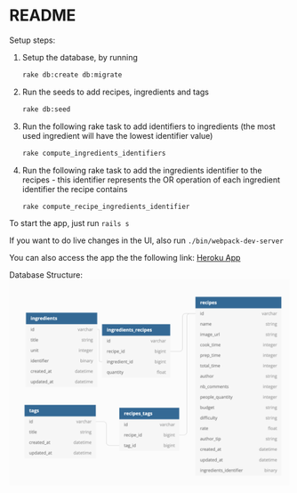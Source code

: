 # README

Setup steps:

1. Setup the database, by running

   ```bash
   rake db:create db:migrate
   ```
2. Run the seeds to add recipes, ingredients and tags

   ```bash
   rake db:seed
   ```
3. Run the following rake task to add identifiers to ingredients (the most used ingredient will have the lowest identifier value)

   ```bash
   rake compute_ingredients_identifiers
   ```
4. Run the following rake task to add the ingredients identifier to the recipes - this identifier represents the OR operation of each ingredient identifier the recipe contains

   ```bash
   rake compute_recipe_ingredients_identifier
   ```

To start the app, just run `rails s`

If you want to do live changes in the UI, also run `./bin/webpack-dev-server`

You can also access the app the the following link: [Heroku App](https://dish-suggestion-pennylane.herokuapp.com/)

Database Structure: ![database_structure.png](./database_structure.png)

